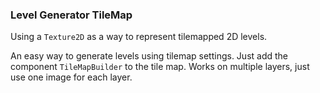 ### Level Generator TileMap
Using a `Texture2D` as a way to represent tilemapped 2D levels.

An easy way to generate levels using tilemap settings.
Just add the component `TileMapBuilder` to the tile map.
Works on multiple layers, just use one image for each layer.